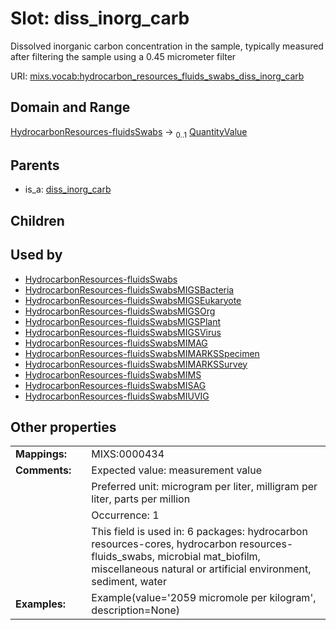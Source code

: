 
# Slot: diss_inorg_carb


Dissolved inorganic carbon concentration in the sample, typically measured after filtering the sample using a 0.45 micrometer filter

URI: [mixs.vocab:hydrocarbon_resources_fluids_swabs_diss_inorg_carb](https://w3id.org/mixs/vocab/hydrocarbon_resources_fluids_swabs_diss_inorg_carb)


## Domain and Range

[HydrocarbonResources-fluidsSwabs](HydrocarbonResources-fluidsSwabs.md) &#8594;  <sub>0..1</sub> [QuantityValue](QuantityValue.md)

## Parents

 *  is_a: [diss_inorg_carb](diss_inorg_carb.md)

## Children


## Used by

 * [HydrocarbonResources-fluidsSwabs](HydrocarbonResources-fluidsSwabs.md)
 * [HydrocarbonResources-fluidsSwabsMIGSBacteria](HydrocarbonResources-fluidsSwabsMIGSBacteria.md)
 * [HydrocarbonResources-fluidsSwabsMIGSEukaryote](HydrocarbonResources-fluidsSwabsMIGSEukaryote.md)
 * [HydrocarbonResources-fluidsSwabsMIGSOrg](HydrocarbonResources-fluidsSwabsMIGSOrg.md)
 * [HydrocarbonResources-fluidsSwabsMIGSPlant](HydrocarbonResources-fluidsSwabsMIGSPlant.md)
 * [HydrocarbonResources-fluidsSwabsMIGSVirus](HydrocarbonResources-fluidsSwabsMIGSVirus.md)
 * [HydrocarbonResources-fluidsSwabsMIMAG](HydrocarbonResources-fluidsSwabsMIMAG.md)
 * [HydrocarbonResources-fluidsSwabsMIMARKSSpecimen](HydrocarbonResources-fluidsSwabsMIMARKSSpecimen.md)
 * [HydrocarbonResources-fluidsSwabsMIMARKSSurvey](HydrocarbonResources-fluidsSwabsMIMARKSSurvey.md)
 * [HydrocarbonResources-fluidsSwabsMIMS](HydrocarbonResources-fluidsSwabsMIMS.md)
 * [HydrocarbonResources-fluidsSwabsMISAG](HydrocarbonResources-fluidsSwabsMISAG.md)
 * [HydrocarbonResources-fluidsSwabsMIUVIG](HydrocarbonResources-fluidsSwabsMIUVIG.md)

## Other properties

|  |  |  |
| --- | --- | --- |
| **Mappings:** | | MIXS:0000434 |
| **Comments:** | | Expected value: measurement value |
|  | | Preferred unit: microgram per liter, milligram per liter, parts per million |
|  | | Occurrence: 1 |
|  | | This field is used in: 6 packages: hydrocarbon resources-cores, hydrocarbon resources-fluids_swabs, microbial mat_biofilm, miscellaneous natural or artificial environment, sediment, water |
| **Examples:** | | Example(value='2059 micromole per kilogram', description=None) |

